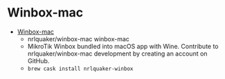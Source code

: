 # Winbox-mac
- [Winbox-mac](https://github.com/nrlquaker/winbox-mac/)
  -  nrlquaker/winbox-mac winbox-mac
  - MikroTik Winbox bundled into macOS app with Wine. Contribute to nrlquaker/winbox-mac development by creating an account on GitHub.
  - `brew cask install nrlquaker-winbox`
